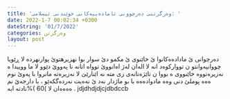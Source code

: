 ```yaml
---
title: 'وەرگرتنی دەرچوونی ئامادەییەكانی خوێندنی ئیسلامی: '
date: 2022-1-7 00:02:34 +0300
dateString: '01/7/2022'
categories: وەرگرتن
layout: post
---
```


دەرچوانی ئ مادادەەکانوا ئ خاێنوی ئ مکمو دئ سوار بوا نهزیرهتوئ پوارنهرده لا ڕێویا چووانپەوانتو ن
تووارکوەد انە لا الەان لەژ اەانووئ توواە اتانە نا پەووێ دێوو لا ما ووییدا ە نەزیرەتووە خاێنووی ە بووا ن
تاێژەنانەى زی متە نە اێنارێێ لا نەزیرەتە مانروا با پەوئ نوم ەەە پوملئ دنی وەە مادوادەەە با بو
ماژدار نەد ئ نەەیت نەردەگکەێو ، با دارجەێ نم ەەەەان لا )60 )%نادتە ابە .
jdjdhdjdjcjdbdccb
